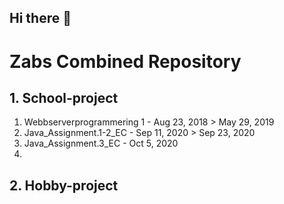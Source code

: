 ## Hi there 👋

<!--

**Here are some ideas to get you started:**

🙋‍♀️ A short introduction - what is your organization all about?
🌈 Contribution guidelines - how can the community get involved?
👩‍💻 Useful resources - where can the community find your docs? Is there anything else the community should know?
🍿 Fun facts - what does your team eat for breakfast?
🧙 Remember, you can do mighty things with the power of [Markdown](https://docs.github.com/github/writing-on-github/getting-started-with-writing-and-formatting-on-github/basic-writing-and-formatting-syntax)
-->


# Zabs Combined Repository


## 1. School-project

1. Webbserverprogrammering 1  -  Aug 23, 2018  >  May 29, 2019
2. Java_Assignment.1-2_EC     -  Sep 11, 2020  >  Sep 23, 2020
3. Java_Assignment.3_EC       -  Oct  5, 2020
5.   


## 2. Hobby-project
